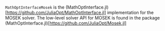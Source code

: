 ``MathOptInterfaceMosek`` is the
(MathOptInterface.jl)[https://github.com/JuliaOpt/MathOptInterface.jl]
implementation for the MOSEK solver. The low-level solver API for MOSEK is
found in the package 
(MathOptInterface.jl)[https://github.com/JuliaOpt/Mosek.jl]


